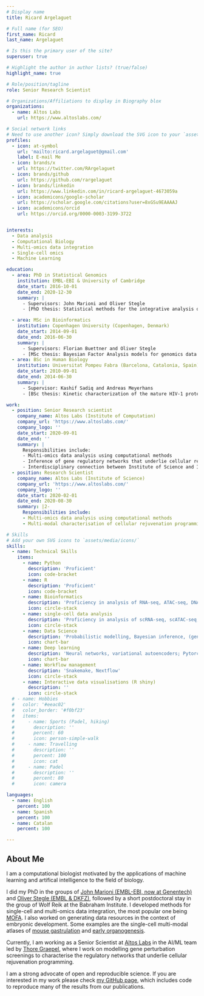 ```yaml
---
# Display name
title: Ricard Argelaguet

# Full name (for SEO)
first_name: Ricard 
last_name: Argelaguet

# Is this the primary user of the site?
superuser: true

# Highlight the author in author lists? (true/false)
highlight_name: true

# Role/position/tagline
role: Senior Research Scientist

# Organizations/Affiliations to display in Biography blox
organizations:
  - name: Altos Labs
    url: https://www.altoslabs.com/

# Social network links
# Need to use another icon? Simply download the SVG icon to your `assets/media/icons/` folder.
profiles:
  - icon: at-symbol
    url: 'mailto:ricard.argelaguet@gmail.com'
    label: E-mail Me
  - icon: brands/x
    url: https://twitter.com/RArgelaguet
  - icon: brands/github
    url: https://github.com/rargelaguet
  - icon: brands/linkedin
    url: https://www.linkedin.com/in/ricard-argelaguet-4673059a
  - icon: academicons/google-scholar
    url: https://scholar.google.com/citations?user=8xGSu9EAAAAJ
  - icon: academicons/orcid
    url: https://orcid.org/0000-0003-3199-3722


interests:
  - Data analysis
  - Computational Biology
  - Multi-omics data integration
  - Single-cell omics
  - Machine Learning

education:
  - area: PhD in Statistical Genomics
    institution: EMBL-EBI & University of Cambridge
    date_start: 2016-10-01
    date_end: 2020-12-30
    summary: |
      - Supervisors: John Marioni and Oliver Stegle
      - [PhD thesis: Statistical methods for the integrative analysis of single-cell multi-omics data](https://www.repository.cam.ac.uk/handle/1810/315822)

  - area: MSc in Bioinformatics
    institution: Copenhagen University (Copenhagen, Denmark)
    date_start: 2014-09-01
    date_end: 2016-06-30
    summary: |
      - Supervisors: Florian Buettner and Oliver Stegle
      - [MSc thesis: Bayesian Factor Analysis models for genomics data integration](https://tinyurl.com/2jt6mfz3)
  - area: BSc in Human Biology
    institution: Universitat Pompeu Fabra (Barcelona, Catalonia, Spain)
    date_start: 2010-09-01
    date_end: 2014-06-30
    summary: |
      - Supervisor: Kashif Sadiq and Andreas Meyerhans
      - [BSc thesis: Kinetic characterization of the mature HIV-1 protease by constructing Markov models from Molecular Dynamics Simulations](https://tinyurl.com/2swsuyvd)

work:
  - position: Senior Research scientist
    company_name: Altos Labs (Institute of Computation)
    company_url: 'https://www.altoslabs.com/'
    company_logo: ''
    date_start: 2020-09-01
    date_end: ''
    summary: |
      Responsibilities include:
      - Multi-omics data analysis using computational methods
      - Inference of gene regulatory networks that underlie cellular rejuvenation programming.
      - Interdisciplinary connection between Institute of Science and Institute of Computation.
  - position: Research Scientist
    company_name: Altos Labs (Institute of Science)
    company_url: 'https://www.altoslabs.com/'
    company_logo: ''
    date_start: 2020-02-01
    date_end: 2020-08-30
    summary: |2-
      Responsibilities include:
      - Multi-omics data analysis using computational methods
      - Multi-modal characterisation of cellular rejuvenation programming at single-cell resolution

# Skills
# Add your own SVG icons to `assets/media/icons/`
skills:
  - name: Technical Skills
    items:
      - name: Python
        description: 'Proficient'
        icon: code-bracket
      - name: R
        description: 'Proficient'
        icon: code-bracket
      - name: Bioinformatics
        description: 'Proficiency in analysis of RNA-seq, ATAC-seq, DNA methylation, ChIP-seq, etc.'
        icon: circle-stack
      - name: single-cell data analysis
        description: 'Proficiency in analysis of scRNA-seq, scATAC-seq, scNMT-seq, scMultiome'
        icon: circle-stack
      - name: Data Science
        description: 'Probabilistic modelling, Bayesian inference, (generalised) linear models, factor analysis'
        icon: chart-bar
      - name: Deep learning 
        description: 'Neural networks, variational autoencoders; Pytorch'
        icon: chart-bar
      - name: Workflow management
        description: 'Snakemake, Nextflow'
        icon: circle-stack
      - name: Interactive data visualisations (R shiny)
        description: ''
        icon: circle-stack
  # - name: Hobbies
  #   color: '#eeac02'
  #   color_border: '#f0bf23'
  #   items:
  #     - name: Sports (Padel, hiking)
  #       description: ''
  #       percent: 60
  #       icon: person-simple-walk
  #     - name: Travelling
  #       description: ''
  #       percent: 100
  #       icon: cat
  #     - name: Padel
  #       description: ''
  #       percent: 80
  #       icon: camera

languages:
  - name: English
    percent: 100
  - name: Spanish
    percent: 100
  - name: Catalan
    percent: 100

---
```


## About Me

I am a computational biologist motivated by the applications of machine learning and artifical intelligence to the field of biology.

I did my PhD in the groups of [John Marioni (EMBL-EBI, now at Genentech)](https://www.ebi.ac.uk/research/marioni/) and [Oliver Stegle (EMBL & DKFZ)](https://www.embl.org/groups/stegle/), followed by a short postdoctoral stay in the group of Wolf Reik at the Babraham Institute. I developed methods for single-cell and multi-omics data integration, the most popular one being [MOFA](https://biofam.github.io/MOFA2/). I also worked on generating data resources in the context of embryonic development. Some examples are the single-cell multi-modal atlases of [mouse gastrulation](https://www.nature.com/articles/s41586-019-1825-8) and [early organogenesis](https://www.biorxiv.org/content/10.1101/2022.06.15.496239v1).

Currently, I am working as a Senior Scientist at [Altos Labs](https://altoslabs.com/) in the AI/ML team led by [Thore Graepel](https://thoregraepel.github.io/), where I work on modelling gene perturbation screenings to characterise the regulatory networks that underlie cellular rejuvenation programming.

I am a strong advocate of open and reproducible science. If you are interested in my work please check [my GitHub page](https://github.com/rargelaguet), which includes code to reproduce many of the results from our publications.


